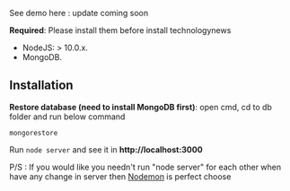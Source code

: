 See demo here : update coming soon

**Required**: Please install them before install technologynews
- NodeJS: > 10.0.x.
- MongoDB.

Installation
------------


**Restore database (need to install MongoDB first)**: open cmd, cd to db folder and run below command
```
mongorestore
```

Run `node server` and see it in **http://localhost:3000**

P/S : If you would like you needn't run "node server" for each other when have any change in server then [Nodemon](https://github.com/remy/nodemon) is perfect choose 

